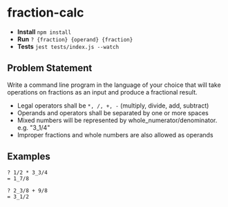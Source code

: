 # fraction-calc

+ **Install** `npm install`
+ **Run** `? {fraction} {operand} {fraction}`
+ **Tests** `jest tests/index.js --watch`

## Problem Statement
Write a command line program in the language of your choice that will take operations on fractions as an input and produce a fractional result.

+ Legal operators shall be `*, /, +, -` (multiply, divide, add, subtract)
+ Operands and operators shall be separated by one or more spaces
+ Mixed numbers will be represented by whole_numerator/denominator. e.g. "3\_1/4"
+ Improper fractions and whole numbers are also allowed as operands

## Examples

    ? 1/2 * 3_3/4
    = 1_7/8

    ? 2_3/8 + 9/8
    = 3_1/2

